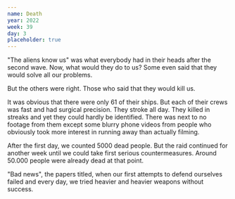 ```yaml
---
name: Death
year: 2022
week: 39
day: 3
placeholder: true
---
```


"The aliens know us" was what everybody had in their heads after the second
wave. Now, what would they do to us? Some even said that they would solve all
our problems.

But the others were right. Those who said that they would kill us.

It was obvious that there were only 61 of their ships. But each of their crews
was fast and had surgical precision. They stroke all day. They killed in streaks
and yet they could hardly be identified. There was next to no footage from them
except some blurry phone videos from people who obviously took more interest in
running away than actually filming.

After the first day, we counted 5000 dead people. But the raid continued for
another week until we could take first serious countermeasures. Around 50.000
people were already dead at that point.

"Bad news", the papers titled, when our first attempts to defend ourselves
failed and every day, we tried heavier and heavier weapons without success.
